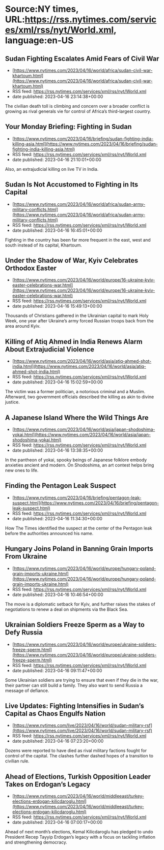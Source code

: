 # Source:NY times, URL:https://rss.nytimes.com/services/xml/rss/nyt/World.xml, language:en-US

## Sudan Fighting Escalates Amid Fears of Civil War
 - [https://www.nytimes.com/2023/04/16/world/africa/sudan-civil-war-khartoum.html](https://www.nytimes.com/2023/04/16/world/africa/sudan-civil-war-khartoum.html)
 - RSS feed: https://rss.nytimes.com/services/xml/rss/nyt/World.xml
 - date published: 2023-04-16 23:14:38+00:00

The civilian death toll is climbing and concern over a broader conflict is growing as rival generals vie for control of Africa’s third-largest country.

## Your Monday Briefing: Fighting in Sudan
 - [https://www.nytimes.com/2023/04/16/briefing/sudan-fighting-india-killing-asia.html](https://www.nytimes.com/2023/04/16/briefing/sudan-fighting-india-killing-asia.html)
 - RSS feed: https://rss.nytimes.com/services/xml/rss/nyt/World.xml
 - date published: 2023-04-16 21:10:01+00:00

Also, an extrajudicial killing on live TV in India.

## Sudan Is Not Accustomed to Fighting in Its Capital
 - [https://www.nytimes.com/2023/04/16/world/africa/sudan-army-military-conflicts.html](https://www.nytimes.com/2023/04/16/world/africa/sudan-army-military-conflicts.html)
 - RSS feed: https://rss.nytimes.com/services/xml/rss/nyt/World.xml
 - date published: 2023-04-16 16:45:01+00:00

Fighting in the country has been far more frequent in the east, west and south instead of its capital, Khartoum.

## Under the Shadow of War, Kyiv Celebrates Orthodox Easter
 - [https://www.nytimes.com/2023/04/16/world/europe/16-ukraine-kyiv-easter-celebrations-war.html](https://www.nytimes.com/2023/04/16/world/europe/16-ukraine-kyiv-easter-celebrations-war.html)
 - RSS feed: https://rss.nytimes.com/services/xml/rss/nyt/World.xml
 - date published: 2023-04-16 15:49:13+00:00

Thousands of Christians gathered in the Ukrainian capital to mark Holy Week, one year after Ukraine’s army forced Russian troops back from the area around Kyiv.

## Killing of Atiq Ahmed in India Renews Alarm About Extrajudicial Violence
 - [https://www.nytimes.com/2023/04/16/world/asia/atiq-ahmed-shot-india.html](https://www.nytimes.com/2023/04/16/world/asia/atiq-ahmed-shot-india.html)
 - RSS feed: https://rss.nytimes.com/services/xml/rss/nyt/World.xml
 - date published: 2023-04-16 15:02:59+00:00

The victim was a former politician, a notorious criminal and a Muslim. Afterward, two government officials described the killing as akin to divine justice.

## A Japanese Island Where the Wild Things Are
 - [https://www.nytimes.com/2023/04/16/world/asia/japan-shodoshima-yokai.html](https://www.nytimes.com/2023/04/16/world/asia/japan-shodoshima-yokai.html)
 - RSS feed: https://rss.nytimes.com/services/xml/rss/nyt/World.xml
 - date published: 2023-04-16 13:38:35+00:00

In the pantheon of yokai, spooky beings of Japanese folklore embody anxieties ancient and modern. On Shodoshima, an art contest helps bring new ones to life.

## Finding the Pentagon Leak Suspect
 - [https://www.nytimes.com/2023/04/16/briefing/pentagon-leak-suspect.html](https://www.nytimes.com/2023/04/16/briefing/pentagon-leak-suspect.html)
 - RSS feed: https://rss.nytimes.com/services/xml/rss/nyt/World.xml
 - date published: 2023-04-16 11:34:30+00:00

How The Times identified the suspect at the center of the Pentagon leak before the authorities announced his name.

## Hungary Joins Poland in Banning Grain Imports From Ukraine
 - [https://www.nytimes.com/2023/04/16/world/europe/hungary-poland-grain-imports-ukraine.html](https://www.nytimes.com/2023/04/16/world/europe/hungary-poland-grain-imports-ukraine.html)
 - RSS feed: https://rss.nytimes.com/services/xml/rss/nyt/World.xml
 - date published: 2023-04-16 10:46:54+00:00

The move is a diplomatic setback for Kyiv, and further raises the stakes of negotiations to renew a deal on shipments via the Black Sea.

## Ukrainian Soldiers Freeze Sperm as a Way to Defy Russia
 - [https://www.nytimes.com/2023/04/16/world/europe/ukraine-soldiers-freeze-sperm.html](https://www.nytimes.com/2023/04/16/world/europe/ukraine-soldiers-freeze-sperm.html)
 - RSS feed: https://rss.nytimes.com/services/xml/rss/nyt/World.xml
 - date published: 2023-04-16 09:11:47+00:00

Some Ukrainian soldiers are trying to ensure that even if they die in the war, their partner can still build a family. They also want to send Russia a message of defiance.

## Live Updates: Fighting Intensifies in Sudan’s Capital as Chaos Engulfs Nation
 - [https://www.nytimes.com/live/2023/04/16/world/sudan-military-rsf](https://www.nytimes.com/live/2023/04/16/world/sudan-military-rsf)
 - RSS feed: https://rss.nytimes.com/services/xml/rss/nyt/World.xml
 - date published: 2023-04-16 07:23:20+00:00

Dozens were reported to have died as rival military factions fought for control of the capital. The clashes further dashed hopes of a transition to civilian rule.

## Ahead of Elections, Turkish Opposition Leader Takes on Erdogan’s Legacy
 - [https://www.nytimes.com/2023/04/16/world/middleeast/turkey-elections-erdogan-kilicdaroglu.html](https://www.nytimes.com/2023/04/16/world/middleeast/turkey-elections-erdogan-kilicdaroglu.html)
 - RSS feed: https://rss.nytimes.com/services/xml/rss/nyt/World.xml
 - date published: 2023-04-16 07:00:17+00:00

Ahead of next month’s elections, Kemal Kilicdaroglu has pledged to undo President Recep Tayyip Erdogan’s legacy with a focus on tackling inflation and strengthening democracy.

